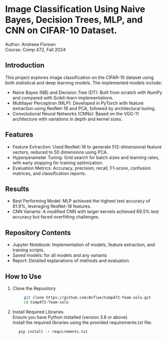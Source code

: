 # Image Classification Using Naive Bayes, Decision Trees, MLP, and CNN on CIFAR-10 Dataset.
Author: Andreea Florean\
Course: Comp 472, Fall 2024

## Introduction
This project explores image classification on the CIFAR-10 dataset using both statistical and deep learning models. The implemented models include:

* Naïve Bayes (NB) and Decision Tree (DT): Built from scratch with NumPy and compared with Scikit-learn implementations.
* Multilayer Perceptron (MLP): Developed in PyTorch with feature extraction using ResNet-18 and PCA, followed by architectural tuning.
* Convolutional Neural Networks (CNNs): Based on the VGG-11 architecture with variations in depth and kernel sizes.
## Features
* Feature Extraction: Used ResNet-18 to generate 512-dimensional feature vectors, reduced to 50 dimensions using PCA.
* Hyperparameter Tuning: Grid search for batch sizes and learning rates, with early stopping for training optimization.
* Evaluation Metrics: Accuracy, precision, recall, F1-score, confusion matrices, and classification reports.
## Results
* Best Performing Model: MLP achieved the highest test accuracy of 81.9%, leveraging ResNet-18 features.
* CNN Variants: A modified CNN with larger kernels achieved 69.5% test accuracy but faced overfitting challenges.
## Repository Contents
* Jupyter Notebook: Implementation of models, feature extraction, and training scripts.
* Saved models: for all models and any variants
* Report: Detailed explanations of methods and evaluation.
## How to Use

  1. Clone the Repository
     ```bash
          git clone https://github.com/Anfloe/Comp472-Team-solo.git
          cd Comp472-Team-solo
     ```
           

  3. Install Required Libraries\
      Ensure you have Python installed (version 3.8 or above).\
      Install the required libraries using the provided requirements.txt file:
  ```bash
        pip install -r requirements.txt
  ```
